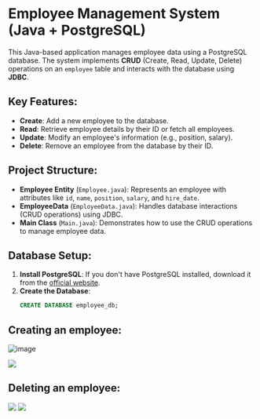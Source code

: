 # Employee Management System (Java + PostgreSQL)

This Java-based application manages employee data using a PostgreSQL database. The system implements **CRUD** (Create, Read, Update, Delete) operations on an `employee` table and interacts with the database using **JDBC**.

## Key Features:
- **Create**: Add a new employee to the database.
- **Read**: Retrieve employee details by their ID or fetch all employees.
- **Update**: Modify an employee's information (e.g., position, salary).
- **Delete**: Remove an employee from the database by their ID.

## Project Structure:
- **Employee Entity** (`Employee.java`): Represents an employee with attributes like `id`, `name`, `position`, `salary`, and `hire_date`.
- **EmployeeData** (`EmployeeData.java`): Handles database interactions (CRUD operations) using JDBC.
- **Main Class** (`Main.java`): Demonstrates how to use the CRUD operations to manage employee data.

## Database Setup:

1. **Install PostgreSQL**: If you don't have PostgreSQL installed, download it from the [official website](https://www.postgresql.org/download/).
2. **Create the Database**:
   ```sql
   CREATE DATABASE employee_db;
## Creating an employee:
![image](https://github.com/user-attachments/assets/50240065-9c1e-48b1-acdf-4cc4bc0d9811)

![](https://github.com/user-attachments/assets/82628a93-a163-428f-b590-b48fc6a33649)

## Deleting an employee:
![](https://github.com/user-attachments/assets/03cd433d-4298-4173-85ff-85768a7ca2c3)
![](https://github.com/user-attachments/assets/49504458-2486-4f85-bb84-10167ecf1b23)

